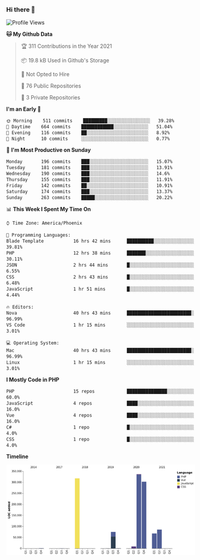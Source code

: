 ### Hi there 👋

<!--START_SECTION:waka-->
![Profile Views](http://img.shields.io/badge/Profile%20Views-1-blue)

**🐱 My Github Data** 

> 🏆 311 Contributions in the Year 2021
 > 
> 📦 19.8 kB Used in Github's Storage 
 > 
> 🚫 Not Opted to Hire
 > 
> 📜 76 Public Repositories 
 > 
> 🔑 3 Private Repositories  
 > 
**I'm an Early 🐤** 

```text
🌞 Morning    511 commits    █████████░░░░░░░░░░░░░░░░   39.28% 
🌆 Daytime    664 commits    ████████████░░░░░░░░░░░░░   51.04% 
🌃 Evening    116 commits    ██░░░░░░░░░░░░░░░░░░░░░░░   8.92% 
🌙 Night      10 commits     ░░░░░░░░░░░░░░░░░░░░░░░░░   0.77%

```
📅 **I'm Most Productive on Sunday** 

```text
Monday       196 commits    ███░░░░░░░░░░░░░░░░░░░░░░   15.07% 
Tuesday      181 commits    ███░░░░░░░░░░░░░░░░░░░░░░   13.91% 
Wednesday    190 commits    ███░░░░░░░░░░░░░░░░░░░░░░   14.6% 
Thursday     155 commits    ███░░░░░░░░░░░░░░░░░░░░░░   11.91% 
Friday       142 commits    ██░░░░░░░░░░░░░░░░░░░░░░░   10.91% 
Saturday     174 commits    ███░░░░░░░░░░░░░░░░░░░░░░   13.37% 
Sunday       263 commits    █████░░░░░░░░░░░░░░░░░░░░   20.22%

```


📊 **This Week I Spent My Time On** 

```text
⌚︎ Time Zone: America/Phoenix

💬 Programming Languages: 
Blade Template           16 hrs 42 mins      ██████████░░░░░░░░░░░░░░░   39.81% 
PHP                      12 hrs 38 mins      ███████░░░░░░░░░░░░░░░░░░   30.11% 
JSON                     2 hrs 44 mins       █░░░░░░░░░░░░░░░░░░░░░░░░   6.55% 
CSS                      2 hrs 43 mins       █░░░░░░░░░░░░░░░░░░░░░░░░   6.48% 
JavaScript               1 hr 51 mins        █░░░░░░░░░░░░░░░░░░░░░░░░   4.44%

🔥 Editors: 
Nova                     40 hrs 43 mins      ████████████████████████░   96.99% 
VS Code                  1 hr 15 mins        ░░░░░░░░░░░░░░░░░░░░░░░░░   3.01%

💻 Operating System: 
Mac                      40 hrs 43 mins      ████████████████████████░   96.99% 
Linux                    1 hr 15 mins        ░░░░░░░░░░░░░░░░░░░░░░░░░   3.01%

```

**I Mostly Code in PHP** 

```text
PHP                      15 repos            ███████████████░░░░░░░░░░   60.0% 
JavaScript               4 repos             ████░░░░░░░░░░░░░░░░░░░░░   16.0% 
Vue                      4 repos             ████░░░░░░░░░░░░░░░░░░░░░   16.0% 
C#                       1 repo              █░░░░░░░░░░░░░░░░░░░░░░░░   4.0% 
CSS                      1 repo              █░░░░░░░░░░░░░░░░░░░░░░░░   4.0%

```


**Timeline**

![Chart not found](https://raw.githubusercontent.com/mikebronner/mikebronner/master/charts/bar_graph.png) 


<!--END_SECTION:waka-->

<!--
**mikebronner/mikebronner** is a ✨ _special_ ✨ repository because its `README.md` (this file) appears on your GitHub profile.

Here are some ideas to get you started:

- 🔭 I’m currently working on ...
- 🌱 I’m currently learning ...
- 👯 I’m looking to collaborate on ...
- 🤔 I’m looking for help with ...
- 💬 Ask me about ...
- 📫 How to reach me: ...
- 😄 Pronouns: ...
- ⚡ Fun fact: ...
-->
